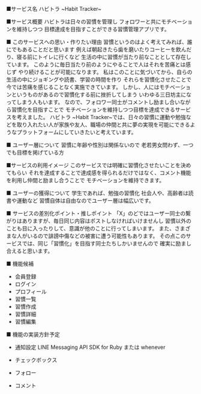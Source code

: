 ■サービス名
ハビトラ ~Habit Tracker~

■サービス概要
ハビトラは日々の習慣を管理し
フォロワーと共にモチベーションを維持しつつ
目標達成を目指すことができる習慣管理アプリです。

■ このサービスへの思い・作りたい理由
習慣というのはよく考えてみれば、誰にでもあることだと思います
例えば朝起きたら歯を磨いたりコーヒーを飲んだり、寝る前にトイレに行くなど
生活の中に習慣が当たり前なこととして存在しています。
このように毎日当たり前のようにやることで人はそれを苦痛とは感じず
やり続けることが可能になります。
私はこのことに気づいてから、自らの生活の中にジョギングや読書、学習の時間を作り
それらを習慣化させたことで今では苦痛を感じることなく実施できています。
しかし、人にはモチベーションというものがあるので習慣化する前に挫折してしまう
いわゆる三日坊主になってしまう人もいます。
なので、フォロワー同士がコメントし励まし合いながら習慣化を目指すことで
モチベーションを維持しつつ目標を達成できるサービスを考えました。
ハビトラ ~Habit Tracker~では、日々の習慣に運動や勉強などを取り入れたい人が家族や友人、職場の仲間と共に夢の実現を可能にできるようなプラットフォームにしていきたいと考えています。

■ ユーザー層について
習慣に年齢や性別は関係ないので
老若男女問わず、一つでも目標を掲げている方

■サービスの利用イメージ
このサービスでは明確に習慣化させたいことを決めてもらい
それを達成することで達成感を得られるだけではなく、コメント機能を利用し仲間と励まし合うことで
モチベーションを維持できます。

■ ユーザーの獲得について
学生であれば、勉強の習慣化
社会人や、高齢者は読書や運動など
習慣自体は自由なのでユーザー層は幅広いです。

■ サービスの差別化ポイント・推しポイント
「X」のどではユーザー同士の繋がりはありますが、毎日同じ内容はポストしなければいけませんし
習慣以外のことも目に入ったりして、意識が他のことに行ってしまいます。
また、さまざまな人がいるので誹謗中傷などの被害に遭う可能性もあります。
その点このサービスでは、同じ「習慣化」を目指す同士たちしかいませんので
確実に励まし合えると思います。

■ 機能候補
* 会員登録
* ログイン
* プロフィール
* 習慣一覧
* 習慣作成
* 習慣詳細
* 習慣編集

■ 機能の実装方針予定
* 通知設定
LINE Messaging API SDK for Ruby または whenever

* チェックボックス
* フォロー
* コメント
